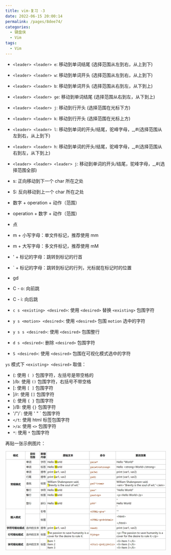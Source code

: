 ```yaml
---
title: vim-复习 -3
date: 2022-06-15 20:00:14
permalink: /pages/8dee74/
categories:
  - 键盘侠
  - Vim
tags:
  - Vim
---
```


- `<leader> <leader> e`: 移动到单词结尾 (选择范围从左到右，从上到下)
- `<leader> <leader> w`: 移动到单词开头 (选择范围从左到右，从上到下)
- `<leader> <leader> b`: 移动到单词开头 (选择范围从右到左，从下到上)
- `<leader> <leader> ge`: 移动到单词结尾 (选择范围从右到左，从下到上)
- `<leader> <leader> j`: 移动到行开头 (选择范围在光标下方)
- `<leader> <leader> k`: 移动到行开头 (选择范围在光标上方)
- `<leader> <leader> l`: 移动到单词的开头/结尾，驼峰字母，\_,#(选择范围从左到右，从上到下)
- `<leader> <leader> h`: 移动到单词的开头/结尾，驼峰字母，\_,#(选择范围从右到左，从下到上)
- `<leader> <leader> <leader> j`: 移动到单词的开头/结尾，驼峰字母，\_,#(选择范围全部)

- s: 正向移动到下一个 char 所在之处
- S: 反向移动到上一个 char 所在之处

- 数字 + operation + 动作（范围）
- operation + 数字 + 动作（范围）

- 点

- m + 小写字母：单文件标记，推荐使用 mm
- m + 大写字母：多文件标记，推荐使用 mM

- ' + 标记的字母：跳转到标记的行首
- ` + 标记的字母：跳转到标记的行列，光标就在标记时的位置

- gd

- C - o: 向前跳
- C - i: 向后跳

- `c s <existing> <desired>`: 使用 `<desired>` 替换 `<existing>` 包围字符
- `y s <motion> <desired>`: 使用 `<desired>` 包围 `motion` 选中的字符
- `y s s <desired>`: 使用 `<desired>` 包围整行
- `d s <desired>`: 删除 `<desired>` 包围字符
- `S <desired>`: 使用 `<desired>` 包围在可视化模式选中的字符

`ys` 模式下 `<existing> <desired>` 取值：

- (: 使用 `( )` 包围字符，左括号是带空格的
- )/b: 使用 `()` 包围字符，右括号不带空格
- [: 使用 `[ ]` 包围字符
- ]/r: 使用 `[]` 包围字符
- {: 使用 `{ }` 包围字符
- }/B: 使用 `{}` 包围字符
- '/"/\`: 使用 ' " \` 包围字符
- `</t`: 使用 html 标签包围字符
- `>/a`: 使用 `<>` 包围字符
- `*`: 使用 `*` 包围字符

再贴一张示例图片：

![](../../.vuepress/public/img/vim/038.jpg)
